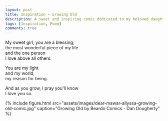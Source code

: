 ```yaml
---
layout: post
title: Inspiration — Growing Old
description: A sweet and inspiring comic dedicated to my beloved daughter, Mawar Allyssa about the feeling that I had when I'm growing old.
tags: [Inspiration, Poem]
comments: true
---
```


My sweet girl, you are a blessing;<br>
the most wonderful piece of my life<br>
and the one person<br>
I love above all others.

You are my light<br>
and my world,<br>
my reason for being.

And as you grow, I pray you'll know<br>
I love you so.

{%
    include figure.html 
    src="assets/images/dear-mawar-allyssa-growing-old-comic.jpg" 
    caption="Growing Old by Beardo Comics - Dan Dougherty"
%}